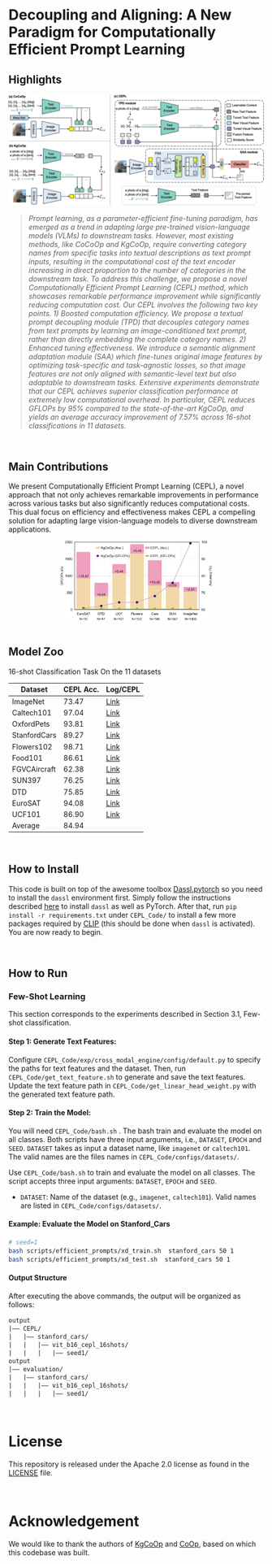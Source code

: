 # Decoupling and Aligning: A New Paradigm for Computationally Efficient Prompt Learning


## Highlights
![intro](imgs/CEPL.png)
>*Prompt learning, as a parameter-efficient fine-tuning paradigm, has emerged as a trend in adapting large pre-trained vision-language models (VLMs) to downstream tasks. However, most existing methods, like CoCoOp and KgCoOp, require converting category names from specific tasks into textual descriptions as text prompt inputs, resulting in the computational cost of the text encoder increasing in direct proportion to the number of categories in the downstream task. To address this challenge, we propose a novel Computationally Efficient Prompt Learning (CEPL) method, which showcases remarkable performance improvement while significantly reducing computation cost. Our CEPL involves the following two key points. 1) Boosted computation efficiency. We propose a textual prompt decoupling module (TPD) that decouples category names from text prompts by learning an image-conditioned text prompt, rather than directly embedding the complete category names. 2) Enhanced tuning effectiveness. We introduce a semantic alignment adaptation module (SAA) which fine-tunes original image features by optimizing task-specific and task-agnostic losses, so that image features are not only aligned with semantic-level text but also adaptable to downstream tasks. Extensive experiments demonstrate that our CEPL achieves superior classification performance at extremely low computational overhead. In particular, CEPL reduces GFLOPs by 95% compared to the state-of-the-art KgCoOp, and yields an average accuracy improvement of 7.57% across 16-shot classifications in 11 datasets.*

<br>


## Main Contributions
We present Computationally Efficient Prompt Learning (CEPL), a novel approach that not only achieves remarkable improvements in performance across various tasks but also significantly reduces computational costs.  This dual focus on efficiency and effectiveness makes CEPL a compelling solution for adapting large vision-language models to diverse downstream applications.

<div style="text-align: center;">
    <img src="imgs/CDvsAcc.jpg" alt="intro" width="300" />
</div>

<!-- ![intro](imgs/CDvsAcc.jpg) -->

<br>


## Model Zoo
16-shot Classification Task On the 11 datasets

| Dataset      | CEPL Acc. | Log/CEPL                                   | 
| ------------ | ----------- |  ------------------------------------- | 
| ImageNet     | 73.47       | [Link](CEPL_logs/imagenet)     | 
| Caltech101   | 97.04       | [Link](CEPL_logs/caltech101)   |
| OxfordPets   | 93.81       | [Link](CEPL_logs/oxford_pets)         | 
| StanfordCars |  89.27       | [Link](CEPL_logs/stanford_cars)     | 
| Flowers102   |  98.71       | [Link](CEPL_logs/oxford_flowers)    | 
| Food101      |  86.61       | [Link](CEPL_logs/food101)      | 
| FGVCAircraft | 62.38       | [Link](CEPL_logs/fgvc_aircraft)  | 
| SUN397       |  76.25       | [Link](CEPL_logs/sun397)       | 
| DTD            | 75.85       | [Link](CEPL_logs/dtd)          | 
| EuroSAT      | 94.08       | [Link](CEPL_logs/eurosat)      | 
| UCF101       | 86.90       | [Link](CEPL_logs/ucf101)          |
| Average      | 84.94       |                                        |

<br>


## How to Install

This code is built on top of the awesome toolbox [Dassl.pytorch](https://github.com/KaiyangZhou/Dassl.pytorch) so you need to install the `dassl` environment first. Simply follow the instructions described [here](https://github.com/KaiyangZhou/Dassl.pytorch#installation) to install `dassl` as well as PyTorch. After that, run `pip install -r requirements.txt` under `CEPL_Code/` to install a few more packages required by [CLIP](https://github.com/openai/CLIP) (this should be done when `dassl` is activated). You are now ready to begin.

<br>

## How to Run

### Few-Shot Learning

This section corresponds to the experiments described in Section 3.1, Few-shot classification.

#### Step 1: Generate Text Features:
Configure `CEPL_Code/exp/cross_modal_engine/config/default.py` to specify the paths for text features and the dataset. Then, run `CEPL_Code/get_text_feature.sh` to generate and save the text features. Update the text feature path in `CEPL_Code/get_linear_head_weight.py` with the generated text feature path.

#### Step 2: Train the Model:
You will need `CEPL_Code/bash.sh` . The bash train and evaluate the model on all classes. Both scripts have three input arguments, i.e., `DATASET`, `EPOCH` and `SEED`.
`DATASET` takes as input a dataset name, like `imagenet` or `caltech101`. The valid names are the files names in `CEPL_Code/configs/datasets/`.

Use `CEPL_Code/bash.sh` to train and evaluate the model on all classes. The script accepts three input arguments: `DATASET`, `EPOCH` and `SEED`.
+ `DATASET`: Name of the dataset (e.g., `imagenet`, `caltech101`). Valid names are listed in `CEPL_Code/configs/datasets/`.

#### Example: Evaluate the Model on Stanford_Cars

```bash
# seed=1
bash scripts/efficient_prompts/xd_train.sh  stanford_cars 50 1 
bash scripts/efficient_prompts/xd_test.sh  stanford_cars 50 1 
```

#### Output Structure
After executing the above commands, the output will be organized as follows:
```
output
|–– CEPL/
|   |–– stanford_cars/
|   |   |–– vit_b16_cepl_16shots/
|   |   |   |–– seed1/
output
|–– evaluation/
|   |–– stanford_cars/
|   |   |–– vit_b16_cepl_16shots/
|   |   |   |–– seed1/
```

<br>


# License

This repository is released under the Apache 2.0 license as found in the [LICENSE](LICENSE) file.

<br>

# Acknowledgement
We would like to thank the authors of  [KgCoOp]( https://github.com/htyao89/KgCoOp) and [CoOp](https://github.com/KaiyangZhou/CoOp), based on which this codebase was built.

